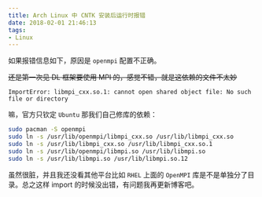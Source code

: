 ```yaml
---
title: Arch Linux 中 CNTK 安装后运行时报错
date: 2018-02-01 21:46:13
tags:
- Linux
---
```


如果报错信息如下，原因是 `openmpi` 配置不正确。

~~还是第一次见 DL 框架要使用 MPI 的，感觉不错，就是这依赖的文件不太妙~~

```
ImportError: libmpi_cxx.so.1: cannot open shared object file: No such file or directory
```

嘛，官方只钦定 `Ubuntu` 那我们自己修库的依赖：

```sh
sudo pacman -S openmpi
sudo ln -s /usr/lib/openmpi/libmpi_cxx.so /usr/lib/libmpi_cxx.so
sudo ln -s /usr/lib/libmpi_cxx.so /usr/lib/libmpi_cxx.so.1
sudo ln -s /usr/lib/openmpi/libmpi.so /usr/lib/libmpi.so
sudo ln -s /usr/lib/libmpi.so /usr/lib/libmpi.so.12
```

虽然很脏，并且我还没看其他平台比如 `RHEL` 上面的 `OpenMPI` 库是不是单独分了目录。总之这样 import 的时候没出错，有问题我再更新博客吧。